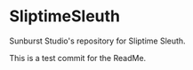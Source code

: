 # SliptimeSleuth
Sunburst Studio's repository for Sliptime Sleuth.

This is a test commit for the ReadMe.
